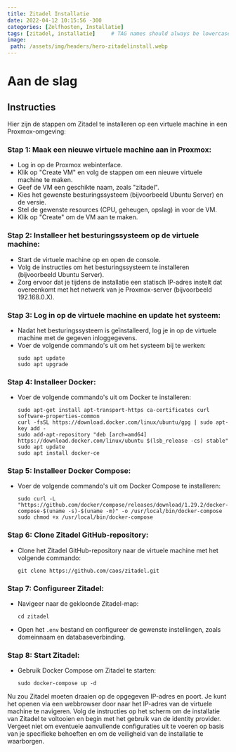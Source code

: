 ```yaml
---
title: Zitadel Installatie
date: 2022-04-12 10:15:56 -300
categories: [Zelfhosten, Installatie]
tags: [zitadel, installatie]     # TAG names should always be lowercase
image:
 path: /assets/img/headers/hero-zitadelinstall.webp
---
```


# Aan de slag


## Instructies

Hier zijn de stappen om Zitadel te installeren op een virtuele machine in een Proxmox-omgeving:

### **Stap 1: Maak een nieuwe virtuele machine aan in Proxmox:**
- Log in op de Proxmox webinterface.
- Klik op "Create VM" en volg de stappen om een nieuwe virtuele machine te maken.
- Geef de VM een geschikte naam, zoals "zitadel".
- Kies het gewenste besturingssysteem (bijvoorbeeld Ubuntu Server) en de versie.
- Stel de gewenste resources (CPU, geheugen, opslag) in voor de VM.
- Klik op "Create" om de VM aan te maken.

### **Stap 2: Installeer het besturingssysteem op de virtuele machine:**
- Start de virtuele machine op en open de console.
- Volg de instructies om het besturingssysteem te installeren (bijvoorbeeld Ubuntu Server).
- Zorg ervoor dat je tijdens de installatie een statisch IP-adres instelt dat overeenkomt met het netwerk van je Proxmox-server (bijvoorbeeld 192.168.0.X).

### **Stap 3: Log in op de virtuele machine en update het systeem:**
- Nadat het besturingssysteem is geïnstalleerd, log je in op de virtuele machine met de gegeven inloggegevens.
- Voer de volgende commando's uit om het systeem bij te werken:
  ```
  sudo apt update
  sudo apt upgrade
  ```

### **Stap 4: Installeer Docker:**
- Voer de volgende commando's uit om Docker te installeren:
  ```
  sudo apt-get install apt-transport-https ca-certificates curl software-properties-common
  curl -fsSL https://download.docker.com/linux/ubuntu/gpg | sudo apt-key add -
  sudo add-apt-repository "deb [arch=amd64] https://download.docker.com/linux/ubuntu $(lsb_release -cs) stable"
  sudo apt update
  sudo apt install docker-ce
  ```

### **Stap 5: Installeer Docker Compose:**
- Voer de volgende commando's uit om Docker Compose te installeren:
  ```
  sudo curl -L "https://github.com/docker/compose/releases/download/1.29.2/docker-compose-$(uname -s)-$(uname -m)" -o /usr/local/bin/docker-compose
  sudo chmod +x /usr/local/bin/docker-compose
  ```

### **Stap 6: Clone Zitadel GitHub-repository:**
- Clone het Zitadel GitHub-repository naar de virtuele machine met het volgende commando:
  ```
  git clone https://github.com/caos/zitadel.git
  ```

### **Stap 7: Configureer Zitadel:**
- Navigeer naar de gekloonde Zitadel-map:
  ```
  cd zitadel
  ```
- Open het `.env` bestand en configureer de gewenste instellingen, zoals domeinnaam en databaseverbinding.

### **Stap 8: Start Zitadel:**
- Gebruik Docker Compose om Zitadel te starten:
  ```
  sudo docker-compose up -d
  ```

Nu zou Zitadel moeten draaien op de opgegeven IP-adres en poort. Je kunt het openen via een webbrowser door naar het IP-adres van de virtuele machine te navigeren. Volg de instructies op het scherm om de installatie van Zitadel te voltooien en begin met het gebruik van de identity provider. Vergeet niet om eventuele aanvullende configuraties uit te voeren op basis van je specifieke behoeften en om de veiligheid van de installatie te waarborgen.

